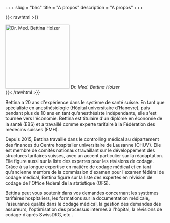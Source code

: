 +++
slug = "bhc"
title = "A propos"
description = "A propos"
+++

{{< rawhtml >}}
<div class="intro" style="align-items: center">
  <img class="image" src='/img/author.jpg'
        title="Dr. Med. Bettina Holzer" width="200px"
        alt="Dr. Med. Bettina Holzer"/>
  <span class="intro-quote"><i>Dr. Med. Bettina Holzer</i></span>
</div>
{{< /rawhtml >}}

Bettina a 20 ans d'expérience dans le système de santé suisse. En tant que spécialiste en anesthésiologie (Hôpital universitaire d’Hanovre), puis pendant plus de 10 ans en tant qu'anesthésiste indépendante, elle s'est tournée vers l'économie. Bettina est titulaire d'un diplôme en économie de la santé (EBS) et a travaillé comme experte tarifaire à la Fédération des médecins suisses (FMH).

Depuis 2015, Bettina travaille dans le controlling médical au département des finances du Centre hospitalier universitaire de Lausanne (CHUV). Elle est membre de comités nationaux travaillant sur le développement des structures tarifaires suisses, avec un accent particulier sur la réadaptation. Elle figure aussi sur la liste des expertes pour les révisions de codage. Grâce à sa longue expertise en matière de codage médical et en tant qu'ancienne membre de la commission d'examen pour l'examen fédéral de codage médical, Bettina figure sur la liste des expertes en révision de codage de l'Office fédéral de la statistique (OFS).

Bettina peut vous soutenir dans vos demandes concernant les systèmes tarifaires hospitaliers, les formations sur la documentation médicale, l'assurance qualité dans le codage médical, la gestion des demandes des assureurs, l'optimisation des processus internes à l'hôpital, la révisions de codage d’après SwissDRG, etc..
